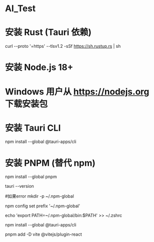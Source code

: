 # AI_Test
# 安装 Rust (Tauri 依赖)
curl --proto '=https' --tlsv1.2 -sSf https://sh.rustup.rs | sh

# 安装 Node.js 18+
# Windows 用户从 https://nodejs.org 下载安装包

# 安装 Tauri CLI
npm install --global @tauri-apps/cli

# 安装 PNPM (替代 npm)
npm install --global pnpm

tauri --version

#如果error
mkdir -p ~/.npm-global

npm config set prefix '~/.npm-global'

echo 'export PATH=~/.npm-global/bin:$PATH' >> ~/.zshrc 

npm install --global @tauri-apps/cli

pnpm add -D vite @vitejs/plugin-react